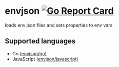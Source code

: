 # envjson [![Go Report Card](https://goreportcard.com/badge/github.com/lifthus/envjson/go)]([https://goreportcard.com/report/github.com/joho/godotenv](https://goreportcard.com/badge/github.com/lifthus/envjson/go))

loads env json files and sets properties to env vars

## Supported languages

- Go [(envjson/go)](https://github.com/lifthus/envjson/go)
- JavaScript [(envjson/javascript)](https://github.com/lifthus/envjson/javascript)
